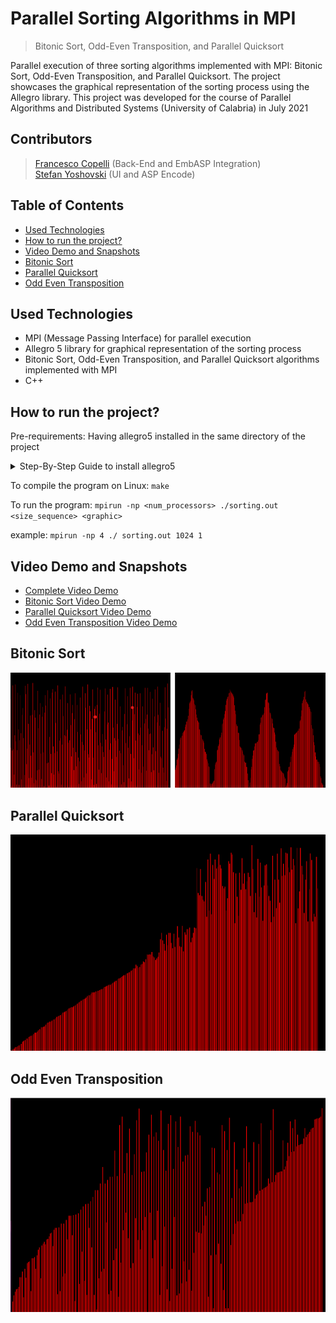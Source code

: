 # Parallel Sorting Algorithms in MPI
> Bitonic Sort, Odd-Even Transposition, and Parallel Quicksort

Parallel execution of three sorting algorithms implemented with MPI: Bitonic Sort, Odd-Even Transposition, and Parallel Quicksort. The project showcases the graphical representation of the sorting process using the Allegro library. 
This project was developed for the course of Parallel Algorithms and Distributed Systems (University of Calabria) in July 2021

## Contributors
> [Francesco Copelli](https://www.linkedin.com/in/francesco-copelli/) (Back-End and EmbASP Integration) <br>
> [Stefan Yoshovski](https://www.linkedin.com/in/stefan-yoshovski/) (UI and ASP Encode)

## Table of Contents
- [Used Technologies](#used-technologies)
- [How to run the project?](#how-to-run-the-project)
- [Video Demo and Snapshots](#video-demo-and-snapshots)
- [Bitonic Sort](#bitonic-sort)
- [Parallel Quicksort](#parallel-quicksort)
- [Odd Even Transposition](#odd-even-transposition)

## Used Technologies
- MPI (Message Passing Interface) for parallel execution
- Allegro 5 library for graphical representation of the sorting process
- Bitonic Sort, Odd-Even Transposition, and Parallel Quicksort algorithms implemented with MPI
- C++


## How to run the project?

Pre-requirements: Having allegro5 installed in the same directory of the project
<details><summary>Step-By-Step Guide to install allegro5</summary>
  
    git clone https://github.com/liballeg/allegro5.git
  
    cd allegro5
    mkdir build
    cd build
    cmake ..
    make
    sudo make install
</details>

To compile the program on Linux: 
`make`

To run the program: 
`mpirun -np <num_processors> ./sorting.out <size_sequence> <graphic>`

example: `mpirun -np 4 ./ sorting.out 1024 1` 



## Video Demo and Snapshots
- [Complete Video Demo](https://youtu.be/fi6frKzaLYc)
- [Bitonic Sort Video Demo](https://youtu.be/fi6frKzaLYc?t=0)
- [Parallel Quicksort Video Demo](https://youtu.be/fi6frKzaLYc?t=10)
- [Odd Even Transposition Video Demo](https://youtu.be/fi6frKzaLYc?t=45)


## Bitonic Sort
[![Bitonic Sort](https://github.com/Copelli-Yoshovski-Associates/Parallel-Sorting-Algorithms-MPI/blob/main/resources/bitonic_sort.png)](https://youtu.be/fi6frKzaLYc?t=0)

## Parallel Quicksort
[![Parallel Quicksort](https://github.com/Copelli-Yoshovski-Associates/Parallel-Sorting-Algorithms-MPI/blob/main/resources/qicksort.png)](https://youtu.be/fi6frKzaLYc?t=10)

## Odd Even Transposition
[![Odd Even Transposition](https://github.com/Copelli-Yoshovski-Associates/Parallel-Sorting-Algorithms-MPI/blob/main/resources/odd_even_transposition.png)](https://youtu.be/fi6frKzaLYc?t=45)

